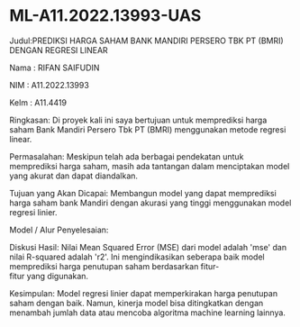 # ML-A11.2022.13993-UAS

Judul:PREDIKSI HARGA SAHAM BANK MANDIRI PERSERO TBK PT (BMRI) DENGAN REGRESI LINEAR

Nama : RIFAN SAIFUDIN

NIM  : A11.2022.13993

Kelm : A11.4419

Ringkasan:
Di proyek kali ini saya bertujuan untuk memprediksi harga saham Bank Mandiri Persero Tbk PT (BMRI) menggunakan metode regresi linear.

Permasalahan:
Meskipun telah ada berbagai pendekatan untuk memprediksi harga saham, masih ada tantangan dalam menciptakan model yang akurat dan dapat diandalkan.

Tujuan yang Akan Dicapai:
Membangun model yang dapat memprediksi harga saham bank Mandiri dengan akurasi yang tinggi menggunakan model regresi linier.

Model / Alur Penyelesaian:


Diskusi Hasil:
Nilai Mean Squared Error (MSE) dari model adalah 'mse' dan nilai R-squared adalah 'r2'. Ini mengindikasikan seberapa baik model memprediksi harga penutupan saham berdasarkan fitur-fitur yang digunakan.

Kesimpulan:
Model regresi linier dapat memperkirakan harga penutupan saham dengan baik. Namun, kinerja model bisa ditingkatkan dengan menambah jumlah data atau mencoba algoritma machine learning lainnya.
